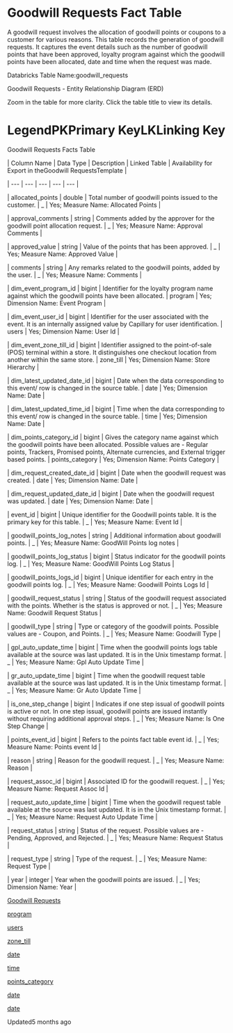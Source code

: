 # Goodwill Requests Fact Table

A goodwill request involves the allocation of goodwill points or coupons to a customer for various reasons. This table records the generation of goodwill requests. It captures the event details such as the number of goodwill points that have been approved, loyalty program against which the goodwill points have been allocated, date and time when the request was made.

Databricks Table Name:goodwill_requests

Goodwill Requests - Entity Relationship Diagram (ERD)

Zoom in the table for more clarity. Click the table title to view its details.

# LegendPKPrimary KeyLKLinking Key

Goodwill Requests Facts Table

| Column Name | Data Type | Description | Linked Table | Availability for Export in theGoodwill RequestsTemplate |

| --- | --- | --- | --- | --- |

| allocated_points | double | Total number of goodwill points issued to the customer. | _ | Yes; Measure Name: Allocated Points |

| approval_comments | string | Comments added by the approver for the goodwill point allocation request. | _ | Yes; Measure Name: Approval Comments |

| approved_value | string | Value of the points that has been approved. | _ | Yes; Measure Name: Approved Value |

| comments | string | Any remarks related to the goodwill points, added by the user. | _ | Yes; Measure Name: Comments |

| dim_event_program_id | bigint | Identifier for the loyalty program name against which the goodwill points have been allocated. | program | Yes; Dimension Name: Event Program |

| dim_event_user_id | bigint | Identifier for the user associated with the event. It is an internally assigned value by Capillary for user identification. | users | Yes; Dimension Name: User Id |

| dim_event_zone_till_id | bigint | Identifier assigned to the point-of-sale (POS) terminal within a store. It distinguishes one checkout location from another within the same store. | zone_till | Yes; Dimension Name: Store Hierarchy |

| dim_latest_updated_date_id | bigint | Date when the data corresponding to this event/ row is changed in the source table. | date | Yes; Dimension Name: Date |

| dim_latest_updated_time_id | bigint | Time when the data corresponding to this event/ row is changed in the source table. | time | Yes; Dimension Name: Date |

| dim_points_category_id | bigint | Gives the category name against which the goodwill points have been allocated. Possible values are - Regular points, Trackers, Promised points, Alternate currencies, and External trigger based points. | points_category | Yes; Dimension Name: Points Category |

| dim_request_created_date_id | bigint | Date when the goodwill request was created. | date | Yes; Dimension Name: Date |

| dim_request_updated_date_id | bigint | Date when the goodwill request was updated. | date | Yes; Dimension Name: Date |

| event_id | bigint | Unique identifier for the Goodwill points table. It is the primary key for this table. | _ | Yes; Measure Name: Event Id |

| goodwill_points_log_notes | string | Additional information about goodwill points. | _ | Yes; Measure Name: GoodWill Points log notes |

| goodwill_points_log_status | bigint | Status indicator for the goodwill points log. | _ | Yes; Measure Name: GoodWill Points Log Status |

| goodwill_points_logs_id | bigint | Unique identifier for each entry in the goodwill points log. | _ | Yes; Measure Name: Goodwill Points Logs Id |

| goodwill_request_status | string | Status of the goodwill request associated with the points. Whether is the status is approved or not. | _ | Yes; Measure Name: Goodwill Request Status |

| goodwill_type | string | Type or category of the goodwill points. Possible values are - Coupon, and Points. | _ | Yes; Measure Name: Goodwill Type |

| gpl_auto_update_time | bigint | Time when the goodwill points logs table available at the source was last updated. It is in the Unix timestamp format. | _ | Yes; Measure Name: Gpl Auto Update Time |

| gr_auto_update_time | bigint | Time when the goodwill request table available at the source was last updated. It is in the Unix timestamp format. | _ | Yes; Measure Name: Gr Auto Update Time |

| is_one_step_change | bigint | Indicates if one step issual of goodwill points is active or not. In one step issual, goodwill points are issued instantly without requiring additional approval steps. | _ | Yes; Measure Name: Is One Step Change |

| points_event_id | bigint | Refers to the points fact table event id. | _ | Yes; Measure Name: Points event Id |

| reason | string | Reason for the goodwill request. | _ | Yes; Measure Name: Reason |

| request_assoc_id | bigint | Associated ID for the goodwill request. | _ | Yes; Measure Name: Request Assoc Id |

| request_auto_update_time | bigint | Time when the goodwill request table available at the source was last updated. It is in the Unix timestamp format. | _ | Yes; Measure Name: Request Auto Update Time |

| request_status | string | Status of the request. Possible values are - Pending, Approved, and Rejected. | _ | Yes; Measure Name: Request Status |

| request_type | string | Type of the request. | _ | Yes; Measure Name: Request Type |

| year | integer | Year when the goodwill points are issued. | _ | Yes; Dimension Name: Year |



[Goodwill Requests](/docs/goodwill-requests-standard-export-template)

[program](/docs/dimension-tables#program)

[users](/docs/dimension-tables#users-users)

[zone_till](/docs/dimension-tables#zone-till)

[date](/docs/dimension-tables#date)

[time](/docs/dimension-tables#time)

[points_category](/docs/dimension-tables#points-category)

[date](/docs/dimension-tables#date)

[date](/docs/dimension-tables#date)

Updated5 months ago